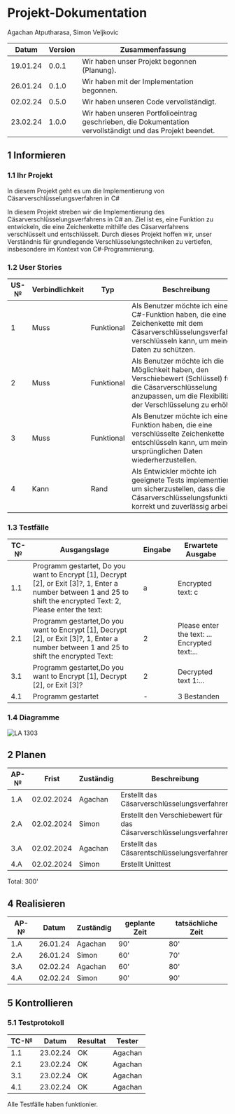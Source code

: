 # Projekt-Dokumentation

Agachan Atputharasa, Simon Veljkovic

| Datum | Version | Zusammenfassung                                              |
| ----- | ------- | ------------------------------------------------------------ |
|19.01.24| 0.0.1|  Wir haben unser Projekt begonnen (Planung). |
|26.01.24| 0.1.0|  Wir haben mit der Implementation begonnen. |
|02.02.24| 0.5.0|  Wir haben unseren Code vervollständigt. |
|23.02.24| 1.0.0|  Wir haben unseren Portfolioeintrag geschrieben, die Dokumentation vervollständigt und das Projekt beendet. |                                                          

## 1 Informieren

### 1.1 Ihr Projekt

In diesem Projekt geht es um die Implementierung von Cäsarverschlüsselungsverfahren in C#

In diesem Projekt streben wir die Implementierung des Cäsarverschlüsselungsverfahrens in C# an. Ziel ist es, eine Funktion zu entwickeln, die eine Zeichenkette mithilfe des Cäsarverfahrens verschlüsselt und entschlüsselt. Durch dieses Projekt hoffen wir, unser Verständnis für grundlegende Verschlüsselungstechniken zu vertiefen, insbesondere im Kontext von C#-Programmierung.

### 1.2 User Stories

| US-№ | Verbindlichkeit | Typ  | Beschreibung                       |
| ---- | --------------- | ---- | ---------------------------------- |
| 1 | Muss| Funktional  | Als Benutzer möchte ich eine C#-Funktion haben, die eine Zeichenkette mit dem Cäsarverschlüsselungsverfahren verschlüsseln kann, um meine Daten zu schützen. |
| 2 | Muss | Funktional  | Als Benutzer möchte ich die Möglichkeit haben, den Verschiebewert (Schlüssel) für die Cäsarverschlüsselung anzupassen, um die Flexibilität der Verschlüsselung zu erhöhen. |
| 3 | Muss | Funktional  | Als Benutzer möchte ich eine Funktion haben, die eine verschlüsselte Zeichenkette entschlüsseln kann, um meine ursprünglichen Daten wiederherzustellen. |
| 4 | Kann | Rand| Als Entwickler möchte ich geeignete Tests implementieren, um sicherzustellen, dass die Cäsarverschlüsselungsfunktion korrekt und zuverlässig arbeitet. |


### 1.3 Testfälle

| TC-№ | Ausgangslage | Eingabe | Erwartete Ausgabe |
| ---- | ------------ | ------- | ----------------- |
| 1.1  | Programm gestartet, Do you want to Encrypt [1], Decrypt [2], or Exit [3]?, 1, Enter a number between 1 and 25 to shift the encrypted Text: 2, Please enter the text:              |    a     |  Encrypted text: c                 |
| 2.1  | Programm gestartet,Do you want to Encrypt [1], Decrypt [2], or Exit [3]?, 1, Enter a number between 1 and 25 to shift the encrypted Text:             |  2       |  Please enter the text: ... Encrypted text:...                 |
| 3.1  | Programm gestartet,Do you want to Encrypt [1], Decrypt [2], or Exit [3]?             |  2       |    Decrypted text 1:...               |
| 4.1  | Programm gestartet            |    -     |    3 Bestanden               |



### 1.4 Diagramme
![LA 1303](https://github.com/AAgachan/LA1303/assets/110893260/8cb86c54-1927-4d9c-8407-148992555063)



## 2 Planen

| AP-№ | Frist | Zuständig | Beschreibung | geplante Zeit |
| ---- | ----- | --------- | ------------ | ------------- |
| 1.A  | 02.02.2024      | Agachan          |  Erstellt das Cäsarverschlüsselungsverfahren          |   90'            |
| 2.A  | 02.02.2024      | Simon          | Erstellt den Verschiebewert für das Cäsarverschlüsselungsverfahren             | 60'              |
| 3.A  | 02.02.2024      | Agachan          | Erstellt das Cäsarentschlüsselungsverfahren             | 60'              |
| 4.A  | 02.02.2024      | Simon          |  Erstellt Unittest            |   90'            |

Total: 300'



## 4 Realisieren

| AP-№ | Datum | Zuständig | geplante Zeit | tatsächliche Zeit |
| ---- | ----- | --------- | ------------- | ----------------- |
| 1.A  | 26.01.24      | Agachan          | 90'              |   80'                |
| 2.A  | 26.01.24      | Simon          |  60'             |     70'              |
| 3.A  | 02.02.24      | Agachan          | 60'              |   80'                |
| 4.A  | 02.02.24      | Simon          |   90'            |     90'              |
  


## 5 Kontrollieren

### 5.1 Testprotokoll

| TC-№ | Datum | Resultat | Tester |
| ---- | ----- | -------- | ------ |
| 1.1  | 23.02.24      | OK         | Agachan       |
| 2.1  | 23.02.24      | OK         | Agachan       |
| 3.1  | 23.02.24      | OK         | Agachan       |
| 4.1  | 23.02.24      | OK       | Agachan       |


Alle Testfälle haben funktionier.
